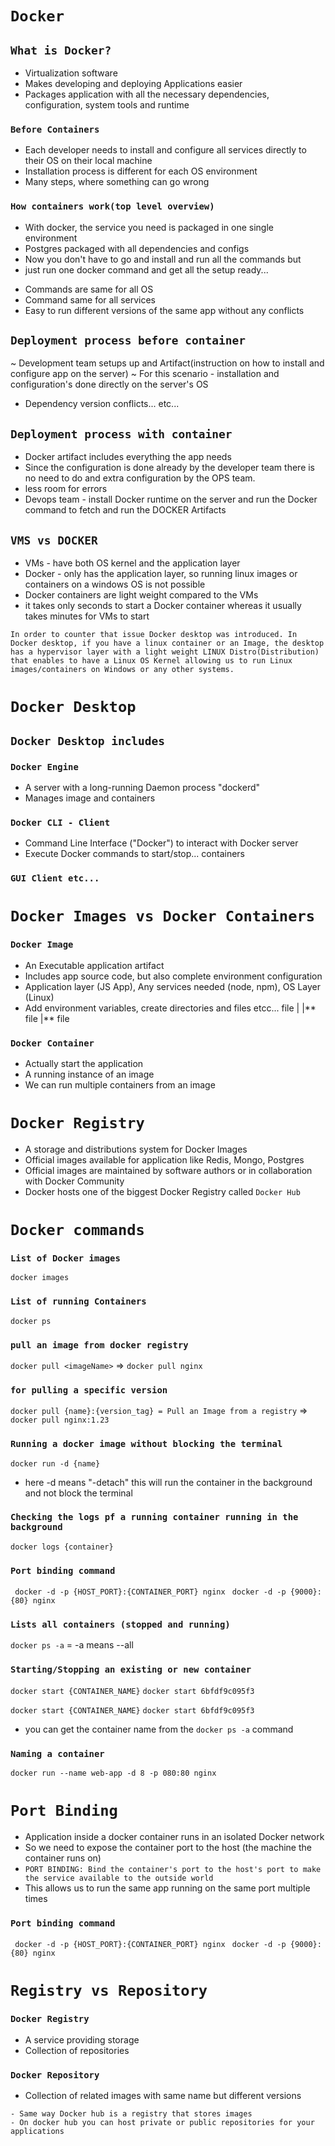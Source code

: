 # `Docker`

## `What is Docker?`

- Virtualization software
- Makes developing and deploying Applications easier
- Packages application with all the necessary dependencies, configuration, system tools and runtime

### `Before Containers`

- Each developer needs to install and configure all services directly to their OS on their local machine
- Installation process is different for each OS environment
- Many steps, where something can go wrong

### `How containers work(top level overview)`

- With docker, the service you need is packaged in one single environment
- Postgres packaged with all dependencies and configs
- Now you don't have to go and install and run all the commands but
- just run one docker command and get all the setup ready...

* Commands are same for all OS
* Command same for all services
* Easy to run different versions of the same app without any conflicts

## `Deployment process before container`

~ Development team setups up and Artifact(instruction on how to install and configure app on the server)
~ For this scenario - installation and configuration's done directly on the server's OS

- Dependency version conflicts... etc...

## `Deployment process with container`

- Docker artifact includes everything the app needs
- Since the configuration is done already by the developer team
  there is no need to do and extra configuration by the OPS team.
- less room for errors
- Devops team - install Docker runtime on the server and run the Docker command to fetch and run the DOCKER Artifacts

## `VMS vs DOCKER`

- VMs - have both OS kernel and the application layer
- Docker - only has the application layer, so running linux images or containers on a windows OS is not possible
- Docker containers are light weight compared to the VMs
- it takes only seconds to start a Docker container whereas it usually takes minutes for VMs to start

```
In order to counter that issue Docker desktop was introduced. In Docker desktop, if you have a linux container or an Image, the desktop has a hypervisor layer with a light weight LINUX Distro(Distribution) that enables to have a Linux OS Kernel allowing us to run Linux images/containers on Windows or any other systems.
```

# `Docker Desktop`

## `Docker Desktop includes `

### `Docker Engine`

- A server with a long-running Daemon process "dockerd"
- Manages image and containers

### `Docker CLI - Client`

- Command Line Interface ("Docker") to interact with Docker server
- Execute Docker commands to start/stop... containers

### `GUI Client etc...`

# `Docker Images vs Docker Containers`

### `Docker Image`

- An Executable application artifact
- Includes app source code, but also complete environment configuration
- Application layer (JS App), Any services needed (node, npm), OS Layer (Linux)
- Add environment variables, create directories and files etcc...
  file
  |
  |** file
  |** file

### `Docker Container`

- Actually start the application
- A running instance of an image
- We can run multiple containers from an image

# `Docker Registry`

- A storage and distributions system for Docker Images
- Official images available for application like Redis, Mongo, Postgres
- Official images are maintained by software authors or in collaboration with Docker Community
- Docker hosts one of the biggest Docker Registry called `Docker Hub`

# `Docker commands `

### `List of Docker images`

`docker images`

### `List of running Containers`

`docker ps`

### `pull an image from docker registry`

`docker pull <imageName>` =>
`docker pull nginx`

### `for pulling a specific version`

`docker pull {name}:{version_tag} = Pull an Image from a registry` =>
`docker pull nginx:1.23`

### `Running a docker image without blocking the terminal`

`docker run -d {name}`

- here -d means "-detach" this will run the container in the background and not block the terminal

### `Checking the logs pf a running container running in the background `

`docker logs {container}`

### `Port binding command`

` docker -d -p {HOST_PORT}:{CONTAINER_PORT} nginx`
` docker -d -p {9000}:{80} nginx`

### `Lists all containers (stopped and running)`

`docker ps -a` = -a means --all

### `Starting/Stopping an existing or new container`

`docker start {CONTAINER_NAME}`
`docker start 6bfdf9c095f3`

`docker start {CONTAINER_NAME}`
`docker start 6bfdf9c095f3`

- you can get the container name from the `docker ps -a` command

### `Naming a container`

`docker run --name web-app -d 8 -p 080:80 nginx`

# `Port Binding`

- Application inside a docker container runs in an isolated Docker network
- So we need to expose the container port to the host (the machine the container runs on)
- `PORT BINDING: Bind the container's port to the host's port to make the service available to the outside world`
- This allows us to run the same app running on the same port multiple times

### `Port binding command`

` docker -d -p {HOST_PORT}:{CONTAINER_PORT} nginx`
` docker -d -p {9000}:{80} nginx`

# `Registry vs Repository`

### `Docker Registry`

- A service providing storage
- Collection of repositories

### `Docker Repository`

- Collection of related images with same name but different versions

```
- Same way Docker hub is a registry that stores images
- On docker hub you can host private or public repositories for your applications
```